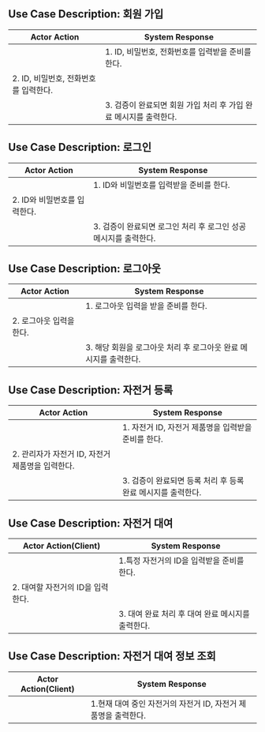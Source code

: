 ## Use Case Description: 회원 가입

| Actor Action                          | System Response                                                   |
| ------------------------------------- | ----------------------------------------------------------------- |
|                                       | 1. ID, 비밀번호, 전화번호를 입력받을 준비를 한다.                 |
| 2. ID, 비밀번호, 전화번호를 입력한다. |                                                                   |
|                                       | 3. 검증이 완료되면 회원 가입 처리 후 가입 완료 메시지를 출력한다. |

## Use Case Description: 로그인

| Actor Action                 | System Response                                                  |
| ---------------------------- | ---------------------------------------------------------------- |
|                              | 1. ID와 비밀번호를 입력받을 준비를 한다.                         |
| 2. ID와 비밀번호를 입력한다. |                                                                  |
|                              | 3. 검증이 완료되면 로그인 처리 후 로그인 성공 메시지를 출력한다. |

## Use Case Description: 로그아웃

| Actor Action             | System Response                                                  |
| ------------------------ | ---------------------------------------------------------------- |
|                          | 1. 로그아웃 입력을 받을 준비를 한다.                             |
| 2. 로그아웃 입력을 한다. |                                                                  |
|                          | 3. 해당 회원을 로그아웃 처리 후 로그아웃 완료 메시지를 출력한다. |

## Use Case Description: 자전거 등록

| Actor Action                                     | System Response                                              |
| ------------------------------------------------ | ------------------------------------------------------------ |
|                                                  | 1. 자전거 ID, 자전거 제품명을 입력받을 준비를 한다.          |
| 2. 관리자가 자전거 ID, 자전거 제품명을 입력한다. |                                                              |
|                                                  | 3. 검증이 완료되면 등록 처리 후 등록 완료 메시지를 출력한다. |

## Use Case Description: 자전거 대여

| Actor Action(Client)              | System Response                                   |
| --------------------------------- | ------------------------------------------------- |
|                                   | 1.특정 자전거의 ID을 입력받을 준비를 한다.        |
| 2. 대여할 자전거의 ID을 입력한다. |                                                   |
|                                   | 3. 대여 완료 처리 후 대여 완료 메시지를 출력한다. |

## Use Case Description: 자전거 대여 정보 조회

| Actor Action(Client) | System Response                                                |
| -------------------- | -------------------------------------------------------------- |
|                      | 1.현재 대여 중인 자전거의 자전거 ID, 자전거 제품명을 출력한다. |

